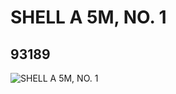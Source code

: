 # SHELL A 5M, NO. 1
## 93189
![SHELL A 5M, NO. 1](https://lc-www-live-s.legocdn.com/media/bricks/5/2/4632645.jpg)